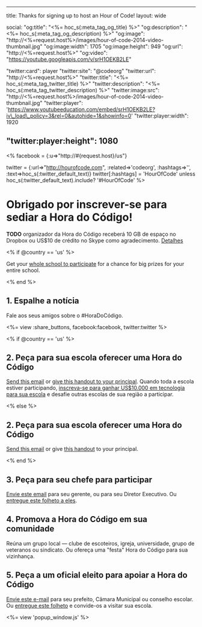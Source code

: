 * * *

title: Thanks for signing up to host an Hour of Code! layout: wide

social: "og:title": "<%= hoc\_s(:meta\_tag\_og\_title) %>" "og:description": "<%= hoc\_s(:meta\_tag\_og\_description) %>" "og:image": "http://<%=request.host%>/images/hour-of-code-2014-video-thumbnail.jpg" "og:image:width": 1705 "og:image:height": 949 "og:url": "http://<%=request.host%>" "og:video": "https://youtube.googleapis.com/v/srH1OEKB2LE"

"twitter:card": player "twitter:site": "@codeorg" "twitter:url": "http://<%=request.host%>" "twitter:title": "<%= hoc\_s(:meta\_tag\_twitter\_title) %>" "twitter:description": "<%= hoc\_s(:meta\_tag\_twitter\_description) %>" "twitter:image:src": "http://<%=request.host%>/images/hour-of-code-2014-video-thumbnail.jpg" "twitter:player": 'https://www.youtubeeducation.com/embed/srH1OEKB2LE?iv\_load\_policy=3&rel=0&autohide=1&showinfo=0' "twitter:player:width": 1920

## "twitter:player:height": 1080

<% facebook = {:u=>"http://#{request.host}/us"}

twitter = {:url=>"http://hourofcode.com", :related=>'codeorg', :hashtags=>'', :text=>hoc\_s(:twitter\_default\_text)} twitter[:hashtags] = 'HourOfCode' unless hoc\_s(:twitter\_default\_text).include? '#HourOfCode' %>

# Obrigado por inscrever-se para sediar a Hora do Código!

**TODO** organizador da Hora do Código receberá 10 GB de espaço no Dropbox ou US$10 de crédito no Skype como agradecimento. [Detalhes][1]

 [1]: /prizes

<% if @country == 'us' %>

Get your [whole school to participate][2] for a chance for big prizes for your entire school.

 [2]: /us/prizes

<% end %>

## 1. Espalhe a notícia

Fale aos seus amigos sobre o #HoraDoCódigo.

<%= view :share_buttons, facebook:facebook, twitter:twitter %>

<% if @country == 'us' %>

## 2. Peça para sua escola oferecer uma Hora do Código

[Send this email][3] or [give this handout to your principal][4]. Quando toda a escola estiver participando, [inscreva-se para ganhar US$10.000 em tecnologia para sua escola][1] e desafie outras escolas de sua região a participar.

 [3]: /resources#email
 [4]: /files/schools-handout.pdf

<% else %>

## 2. Peça para sua escola oferecer uma Hora do Código

[Send this email][3] or give [this handout][4] to your principal.

<% end %>

## 3. Peça para seu chefe para participar

[Envie este email][3] para seu gerente, ou para seu Diretor Executivo. Ou [entregue este folheto a eles][5].

 [5]: /resources/hoc-one-pager.pdf

## 4. Promova a Hora do Código em sua comunidade

Reúna um grupo local — clube de escoteiros, igreja, universidade, grupo de veteranos ou sindicato. Ou ofereça uma "festa" Hora do Código para sua vizinhança.

## 5. Peça a um oficial eleito para apoiar a Hora do Código

[Envie este e-mail][3] para seu prefeito, Câmara Municipal ou conselho escolar. Ou [entregue este folheto][5] e convide-os a visitar sua escola.

<%= view 'popup_window.js' %>